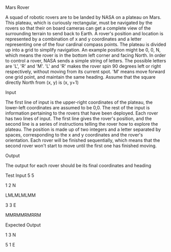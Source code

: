 Mars Rover

A squad of robotic rovers are to be landed by NASA on a
plateau on Mars. This plateau, which is curiously
rectangular, must be navigated by the rovers so that their
on board cameras can get a complete view of the
surrounding terrain to send back to Earth.
A rover's position and location is represented by a
combination of x and y coordinates and a letter
representing one of the four cardinal compass points. The
plateau is divided up into a grid to simplify navigation. An
example position might be 0, 0, N, which means the rover is
in the bottom left corner and facing North.
In order to control a rover, NASA sends a simple string of
letters. The possible letters are 'L', 'R' and 'M'. 'L' and 'R'
makes the rover spin 90 degrees left or right respectively,
without moving from its current spot. 'M' means move
forward one grid point, and maintain the same heading.
Assume that the square directly North from (x, y) is (x, y+1)


Input

The first line of input is the upper-right coordinates of the
plateau, the lower-left coordinates are assumed to be 0,0.
The rest of the input is information pertaining to the rovers
that have been deployed. Each rover has two lines of input.
The first line gives the rover's position, and the second line is
a series of instructions telling the rover how to explore the
plateau.
The position is made up of two integers and a letter
separated by spaces, corresponding to the x and y
coordinates and the rover's orientation.
Each rover will be finished sequentially, which means that
the second rover won't start to move until the first one has
finished moving.

Output

The output for each rover should be its final coordinates
and heading


Test Input
5 5

1 2 N

LMLMLMLMM

3 3 E

MMRMMRMRRM

Expected Output

1 3 N

5 1 E
